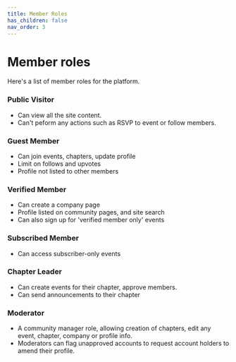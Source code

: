 ```yaml
---
title: Member Roles
has_children: false
nav_order: 3
---
```


# Member roles

Here's a list of member roles for the platform.

### Public Visitor

 - Can view all the site content.
 - Can't peform any actions such as RSVP to event or follow members.

### Guest Member

 - Can join events, chapters, update profile
 - Limit on follows and upvotes
 - Profile not listed to other members

### Verified Member

 - Can create a company page
 - Profile listed on community pages, and site search
 - Can also sign up for 'verified member only' events

### Subscribed Member

 - Can access subscriber-only events

### Chapter Leader

 - Can create events for their chapter, approve members.
 - Can send announcements to their chapter

### Moderator

 - A community manager role, allowing creation of chapters, edit any event, chapter, company or profile info.
 - Moderators can flag unapproved accounts to request account holders to amend their profile.